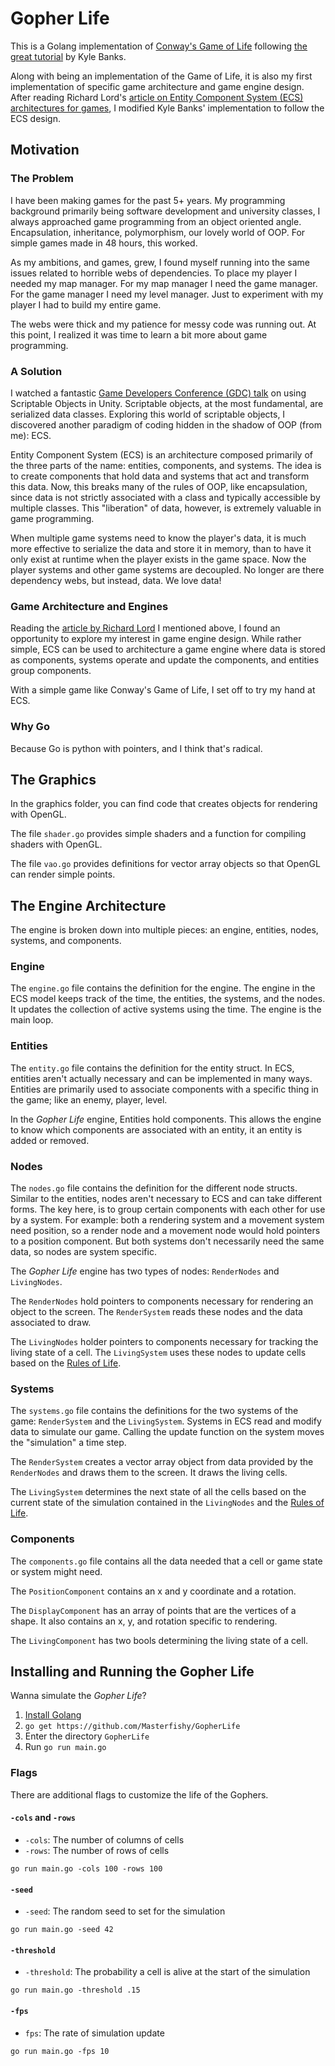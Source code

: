 # Gopher Life

This is a Golang implementation of [Conway's Game of Life](https://en.wikipedia.org/wiki/Conway%27s_Game_of_Life) following [the great tutorial](https://kylewbanks.com/blog/tutorial-opengl-with-golang-part-1-hello-opengl) by Kyle Banks.

Along with being an implementation of the Game of Life, it is also my first implementation of specific game architecture and game engine design. After reading Richard Lord's [article on Entity Component System (ECS) architectures for games](https://www.richardlord.net/blog/ecs/what-is-an-entity-framework.html), I modified Kyle Banks' implementation to follow the ECS design.

## Motivation

### The Problem

I have been making games for the past 5+ years. My programming background primarily being software development and university classes, I always approached game programming from an object oriented angle. Encapsulation, inheritance, polymorphism, our lovely world of OOP. For simple games made in 48 hours, this worked.

As my ambitions, and games, grew, I found myself running into the same issues related to horrible webs of dependencies. To place my player I needed my map manager. For my map manager I need the game manager. For the game manager I need my level manager. Just to experiment with my player I had to build my entire game.

The webs were thick and my patience for messy code was running out. At this point, I realized it was time to learn a bit more about game programming.

### A Solution

I watched a fantastic [Game Developers Conference (GDC) talk](https://youtu.be/raQ3iHhE_Kk) on using Scriptable Objects in Unity. Scriptable objects, at the most fundamental, are serialized data classes. Exploring this world of scriptable objects, I discovered another paradigm of coding hidden in the shadow of OOP (from me): ECS.

Entity Component System (ECS) is an architecture composed primarily of the three parts of the name: entities, components, and systems. The idea is to create components that hold data and systems that act and transform this data. Now, this breaks many of the rules of OOP, like encapsulation, since data is not strictly associated with a class and typically accessible by multiple classes. This "liberation" of data, however, is extremely valuable in game programming.

When multiple game systems need to know the player's data, it is much more effective to serialize the data and store it in memory, than to have it only exist at runtime when the player exists in the game space. Now the player systems and other game systems are decoupled. No longer are there dependency webs, but instead, data. We love data!

### Game Architecture and Engines

Reading the [article by Richard Lord](https://www.richardlord.net/blog/ecs/what-is-an-entity-framework.html) I mentioned above, I found an opportunity to explore my interest in game engine design. While rather simple, ECS can be used to architecture a game engine where data is stored as components, systems operate and update the components, and entities group components.

With a simple game like Conway's Game of Life, I set off to try my hand at ECS.

### Why Go

Because Go is python with pointers, and I think that's radical.

## The Graphics

In the graphics folder, you can find code that creates objects for rendering with OpenGL.

The file `shader.go` provides simple shaders and a function for compiling shaders with OpenGL.

The file `vao.go` provides definitions for vector array objects so that OpenGL can render simple points.

## The Engine Architecture

The engine is broken down into multiple pieces: an engine, entities, nodes, systems, and components.

### Engine

The `engine.go` file contains the definition for the engine. The engine in the ECS model keeps track of the time, the entities, the systems, and the nodes. It updates the collection of active systems using the time. The engine is the main loop.

### Entities

The `entity.go` file contains the definition for the entity struct. In ECS, entities aren't actually necessary and can be implemented in many ways. Entities are primarily used to associate components with a specific thing in the game; like an enemy, player, level.

In the _Gopher Life_ engine, Entities hold components. This allows the engine to know which components are associated with an entity, it an entity is added or removed.

### Nodes

The `nodes.go` file contains the definition for the different node structs. Similar to the entities, nodes aren't necessary to ECS and can take different forms. The key here, is to group certain components with each other for use by a system. For example: both a rendering system and a movement system need position, so a render node and a movement node would hold pointers to a position component. But both systems don't necessarily need the same data, so nodes are system specific.

The _Gopher Life_ engine has two types of nodes: `RenderNodes` and `LivingNodes`.

The `RenderNodes` hold pointers to components necessary for rendering an object to the screen. The `RenderSystem` reads these nodes and the data associated to draw.

The `LivingNodes` holder pointers to components necessary for tracking the living state of a cell. The `LivingSystem` uses these nodes to update cells based on the [Rules of Life](https://en.wikipedia.org/wiki/Conway%27s_Game_of_Life#Rules).

### Systems

The `systems.go` file contains the definitions for the two systems of the game: `RenderSystem` and the `LivingSystem`. Systems in ECS read and modify data to simulate our game. Calling the update function on the system moves the "simulation" a time step.

The `RenderSystem` creates a vector array object from data provided by the `RenderNodes` and draws them to the screen. It draws the living cells.

The `LivingSystem` determines the next state of all the cells based on the current state of the simulation contained in the `LivingNodes` and the [Rules of Life](https://en.wikipedia.org/wiki/Conway%27s_Game_of_Life#Rules).

### Components

The `components.go` file contains all the data needed that a cell or game state or system might need.

The `PositionComponent` contains an x and y coordinate and a rotation.

The `DisplayComponent` has an array of points that are the vertices of a shape. It also contains an x, y, and rotation specific to rendering.

The `LivingComponent` has two bools determining the living state of a cell.

## Installing and Running the Gopher Life

Wanna simulate the _Gopher Life_?

1. [Install Golang](https://go.dev/dl/)
2. `go get https://github.com/Masterfishy/GopherLife`
3. Enter the directory `GopherLife`
4. Run `go run main.go`

### Flags

There are additional flags to customize the life of the Gophers.

#### `-cols` and `-rows`

- `-cols`: The number of columns of cells
- `-rows`: The number of rows of cells

`go run main.go -cols 100 -rows 100`

#### `-seed`

- `-seed`: The random seed to set for the simulation

`go run main.go -seed 42`

#### `-threshold`

- `-threshold`: The probability a cell is alive at the start of the simulation

`go run main.go -threshold .15`

#### `-fps`

- `fps`: The rate of simulation update

`go run main.go -fps 10`
